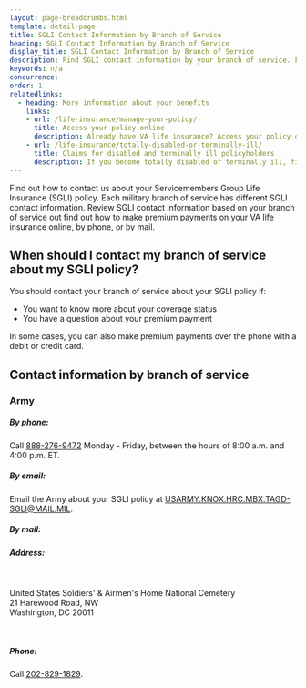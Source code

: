 ```yaml
---
layout: page-breadcrumbs.html
template: detail-page
title: SGLI Contact Information by Branch of Service
heading: SGLI Contact Information by Branch of Service
display_title: SGLI Contact Information by Branch of Service
description: Find SGLI contact information by your branch of service. Find out how to make premium payments on your VA life insurance online, by phone, or by mail. 
keywords: n/a
concurrence: 
order: 1
relatedlinks:
  - heading: More information about your benefits
    links:
    - url: /life-insurance/manage-your-policy/
      title: Access your policy online
      description: Already have VA life insurance? Access your policy online.
    - url: /life-insurance/totally-disabled-or-terminally-ill/
      title: Claims for disabled and terminally ill policyholders
      description: If you become totally disabled or terminally ill, find out if you can get certain benefits.
---
```


<div class="va-introtext">

Find out how to contact us about your Servicemembers Group Life Insurance (SGLI) policy. Each military branch of service has different SGLI contact information. Review SGLI contact information based on your branch of service out find out how to make premium payments on your VA life insurance online, by phone, or by mail. 

</div>

## When should I contact my branch of service about my SGLI policy?

You should contact your branch of service about your SGLI policy if:

- You want to know more about your coverage status
- You have a question about your premium payment

In some cases, you can also make premium payments over the phone with a debit or credit card. 

## Contact information by branch of service

### Army

##### By phone: 

Call <a href="tel:+18882769472">888-276-9472</a> Monday - Friday, between the hours of 8:00 a.m. and 4:00 p.m. ET.

##### By email: 

Email the Army about your SGLI policy at <a href="mailto:USARMY.KNOX.HRC.MBX.TAGD-SGLI@MAIL.MIL">USARMY.KNOX.HRC.MBX.TAGD-SGLI@MAIL.MIL</a>.

##### By mail: 





##### Address: 
<br>
 <p class="va-address-block">
    United States Soldiers' & Airmen's Home National Cemetery<br>
    21 Harewood Road, NW<br>
    Washington, DC 20011<br>
</p>
<br>
<h5>Phone:</h5>

Call <a href="tel:+12028291829">202-829-1829</a>.
